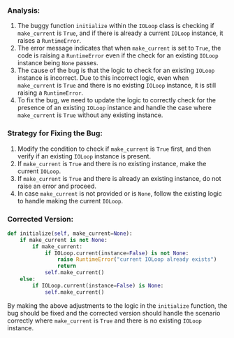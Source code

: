 ### Analysis:
1. The buggy function `initialize` within the `IOLoop` class is checking if `make_current` is `True`, and if there is already a current `IOLoop` instance, it raises a `RuntimeError`.
2. The error message indicates that when `make_current` is set to `True`, the code is raising a `RuntimeError` even if the check for an existing `IOLoop` instance being `None` passes.
3. The cause of the bug is that the logic to check for an existing `IOLoop` instance is incorrect. Due to this incorrect logic, even when `make_current` is `True` and there is no existing `IOLoop` instance, it is still raising a `RuntimeError`.
4. To fix the bug, we need to update the logic to correctly check for the presence of an existing `IOLoop` instance and handle the case where `make_current` is `True` without any existing instance.

### Strategy for Fixing the Bug:
1. Modify the condition to check if `make_current` is `True` first, and then verify if an existing `IOLoop` instance is present.
2. If `make_current` is `True` and there is no existing instance, make the current `IOLoop`.
3. If `make_current` is `True` and there is already an existing instance, do not raise an error and proceed.
4. In case `make_current` is not provided or is `None`, follow the existing logic to handle making the current `IOLoop`.

### Corrected Version:
```python
def initialize(self, make_current=None):
    if make_current is not None:
        if make_current:
            if IOLoop.current(instance=False) is not None:
                raise RuntimeError("current IOLoop already exists")
                return
            self.make_current()
    else:
        if IOLoop.current(instance=False) is None:
            self.make_current()
``` 

By making the above adjustments to the logic in the `initialize` function, the bug should be fixed and the corrected version should handle the scenario correctly where `make_current` is `True` and there is no existing `IOLoop` instance.